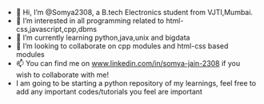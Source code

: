 - 👋 Hi, I’m @Somya2308, a B.tech Electronics student from VJTI,Mumbai.
- 👀 I’m interested in all programming related to html-css,javascript,cpp,dbms
- 🌱 I’m currently learning python,java,unix and bigdata
- 💞️ I’m looking to collaborate on cpp modules and html-css based modules
- 📫 You can find me on www.linkedin.com/in/somya-jain-2308 if you wish to collaborate with me!
- I am going to be starting a python repository of my learnings, feel free to add any important codes/tutorials you feel are important

<!---
Somya2308/Somya2308 is a ✨ special ✨ repository because its `README.md` (this file) appears on your GitHub profile.
You can click the Preview link to take a look at your changes.
--->
